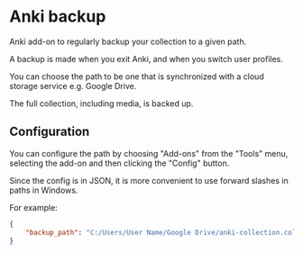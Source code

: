 # Anki backup

Anki add-on to regularly backup your collection to a given path.

A backup is made when you exit Anki, and when you switch user profiles.

You can choose the path to be one that is synchronized with a cloud storage service
e.g. Google Drive.

The full collection, including media, is backed up.


## Configuration

You can configure the path by choosing "Add-ons" from the "Tools" menu,
selecting the add-on and then clicking the "Config" button.

Since the config is in JSON, it is more convenient to use forward slashes in paths in Windows.

For example:

```json
{
    "backup_path": "C:/Users/User Name/Google Drive/anki-collection.colpkg"
}
```
